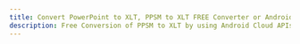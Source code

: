 ---title: Convert PowerPoint to XLT, PPSM to XLT FREE Converter or Android SDKdescription: Free Conversion of PPSM to XLT by using Android Cloud APIs & SDKs. Also Create, Edit & Render Microsoft Word & OpenOffice documents in the Cloud.---